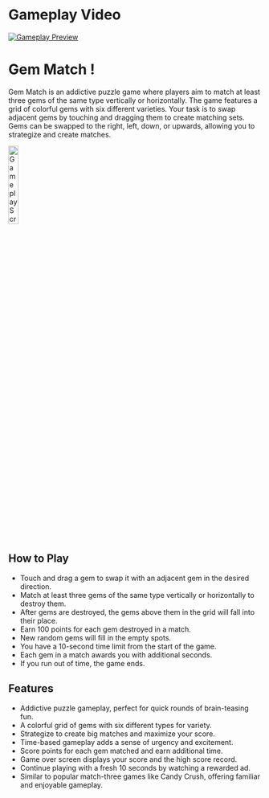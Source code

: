 # Gameplay Video
[![Gameplay Preview](https://img.youtube.com/vi/jnGv_1mKeRc/0.jpg)](https://www.youtube.com/watch?v=jnGv_1mKeRc)

# Gem Match !
Gem Match is an addictive puzzle game where players aim to match at least three gems of the same type vertically or horizontally. The game features a grid of colorful gems with six different varieties. Your task is to swap adjacent gems by touching and dragging them to create matching sets. Gems can be swapped to the right, left, down, or upwards, allowing you to strategize and create matches.

<img src="media/gameplay.gif" alt="Gameplay Screenshot" width="20%">

## How to Play
- Touch and drag a gem to swap it with an adjacent gem in the desired direction.
- Match at least three gems of the same type vertically or horizontally to destroy them.
- After gems are destroyed, the gems above them in the grid will fall into their place.
- Earn 100 points for each gem destroyed in a match.
- New random gems will fill in the empty spots.
- You have a 10-second time limit from the start of the game.
- Each gem in a match awards you with additional seconds.
- If you run out of time, the game ends.

## Features

- Addictive puzzle gameplay, perfect for quick rounds of brain-teasing fun.
- A colorful grid of gems with six different types for variety.
- Strategize to create big matches and maximize your score.
- Time-based gameplay adds a sense of urgency and excitement.
- Score points for each gem matched and earn additional time.
- Game over screen displays your score and the high score record.
- Continue playing with a fresh 10 seconds by watching a rewarded ad.
- Similar to popular match-three games like Candy Crush, offering familiar and enjoyable gameplay.
